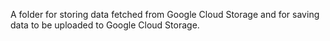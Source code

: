 A folder for storing data fetched from Google Cloud Storage 
and for saving data to be uploaded to Google Cloud Storage.